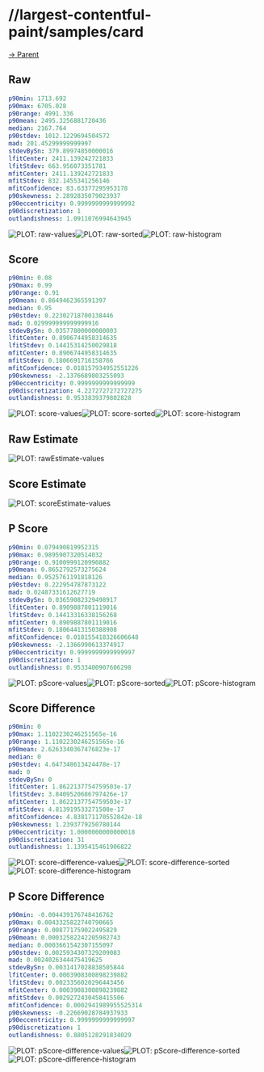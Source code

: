 
# //largest-contentful-paint/samples/card

[→ Parent](../..)


## Raw


```yaml
p90min: 1713.692
p90max: 6705.028
p90range: 4991.336
p90mean: 2495.3256881720436
median: 2167.764
p90stdev: 1012.1229694504572
mad: 201.45299999999997
stdevBySn: 379.89974850000016
lfitCenter: 2411.139242721833
lfitStdev: 663.956073351781
mfitCenter: 2411.139242721833
mfitStdev: 832.1455341256146
mfitConfidence: 83.63377295953178
p90skewness: 2.2892835079023937
p90eccentricity: 0.9999999999999992
p90discretization: 1
outlandishness: 1.0911076994643945

```

![PLOT: raw-values](./raw/values.svg)![PLOT: raw-sorted](./raw/sorted.svg)![PLOT: raw-histogram](./raw/histogram.svg)
## Score


```yaml
p90min: 0.08
p90max: 0.99
p90range: 0.91
p90mean: 0.8649462365591397
median: 0.95
p90stdev: 0.22302718700138446
mad: 0.029999999999999916
stdevBySn: 0.03577800000000003
lfitCenter: 0.8906744958314635
lfitStdev: 0.14415314250029818
mfitCenter: 0.8906744958314635
mfitStdev: 0.1806691716158766
mfitConfidence: 0.018157934952551226
p90skewness: -2.1376689803255093
p90eccentricity: 0.9999999999999999
p90discretization: 4.2272727272727275
outlandishness: 0.9533839379802828

```

![PLOT: score-values](./score/values.svg)![PLOT: score-sorted](./score/sorted.svg)![PLOT: score-histogram](./score/histogram.svg)
## Raw Estimate

![PLOT: rawEstimate-values](./rawEstimate/values.svg)
## Score Estimate

![PLOT: scoreEstimate-values](./scoreEstimate/values.svg)
## P Score


```yaml
p90min: 0.079490819952315
p90max: 0.9895907320514032
p90range: 0.9100999120990882
p90mean: 0.8652792573275624
median: 0.9525761191818126
p90stdev: 0.222954787873122
mad: 0.02487331612627719
stdevBySn: 0.03659082329498917
lfitCenter: 0.8909887801119016
lfitStdev: 0.14413316338156268
mfitCenter: 0.8909887801119016
mfitStdev: 0.18064413150388908
mfitConfidence: 0.018155418326606648
p90skewness: -2.1366990613374917
p90eccentricity: 0.9999999999999997
p90discretization: 1
outlandishness: 0.9533400907606298

```

![PLOT: pScore-values](./pScore/values.svg)![PLOT: pScore-sorted](./pScore/sorted.svg)![PLOT: pScore-histogram](./pScore/histogram.svg)
## Score Difference


```yaml
p90min: 0
p90max: 1.1102230246251565e-16
p90range: 1.1102230246251565e-16
p90mean: 2.6263340367476823e-17
median: 0
p90stdev: 4.647348613424478e-17
mad: 0
stdevBySn: 0
lfitCenter: 1.8622137754759503e-17
lfitStdev: 3.8409520686797426e-17
mfitCenter: 1.8622137754759503e-17
mfitStdev: 4.813919533271508e-17
mfitConfidence: 4.838171170552842e-18
p90skewness: 1.2393779250780144
p90eccentricity: 1.0000000000000018
p90discretization: 31
outlandishness: 1.1395415461906822

```

![PLOT: score-difference-values](./score-difference/values.svg)![PLOT: score-difference-sorted](./score-difference/sorted.svg)![PLOT: score-difference-histogram](./score-difference/histogram.svg)
## P Score Difference


```yaml
p90min: -0.004439176748416762
p90max: 0.0043325822740790665
p90range: 0.008771759022495829
p90mean: 0.00032582242205982743
median: 0.0003661542307155097
p90stdev: 0.0025934307329209083
mad: 0.0024026344475419625
stdevBySn: 0.0031417028838505844
lfitCenter: 0.0003908300898239882
lfitStdev: 0.0023356020296443456
mfitCenter: 0.0003908300898239882
mfitStdev: 0.0029272430458415506
mfitConfidence: 0.0002941989955525314
p90skewness: -0.22669028784937933
p90eccentricity: 0.9999999999999997
p90discretization: 1
outlandishness: 0.8805128291834029

```

![PLOT: pScore-difference-values](./pScore-difference/values.svg)![PLOT: pScore-difference-sorted](./pScore-difference/sorted.svg)![PLOT: pScore-difference-histogram](./pScore-difference/histogram.svg)